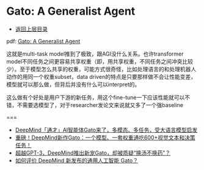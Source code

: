 # Gato: A Generalist Agent

- [返回上层目录](../deepmind.md)



pdf: [Gato: A Generalist Agent](https://arxiv.org/pdf/2205.06175.pdf)



这就是multi-task model推到了极致，跟AGI没什么关系。也许transformer model不同任务之间更容易共享权重（即，用共享权重，不同任务之间冲突比较少）。至于模型怎么共享的权重，可能方式很奇怪，比如处理语言的和处理机器人动作的用同一个权重subset，data driven的特点是只要那样做不会让性能变差，模型就可以那么做，但背后并没有什么可以interpret的。

这么做有个好处是用户下游的新任务，用这个fine-tune一下应该性能就可以不错，不需要选模型了，对于researcher发论文来说就又多了一个强baseline



===

* [DeepMind「通才」AI智能体Gato来了，多模态、多任务，受大语言模型启发](https://www.jiqizhixin.com/articles/2022-05-13-5)
* [重磅！DeepMind新作Gato：一个模型、一套权重通吃600+视觉文本和决策任务！](https://blog.csdn.net/amusi1994/article/details/124791731)
* [超越GPT-3，DeepMind推出新宠Gato，却被质疑“换汤不换药”？](https://blog.csdn.net/csdnnews/article/details/124804920)
* [如何评价 DeepMind 新发布的通用人工智能 Gato？](https://www.zhihu.com/question/532624382/answer/2485443378)



